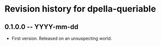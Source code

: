 # Revision history for dpella-queriable

## 0.1.0.0 -- YYYY-mm-dd

* First version. Released on an unsuspecting world.
